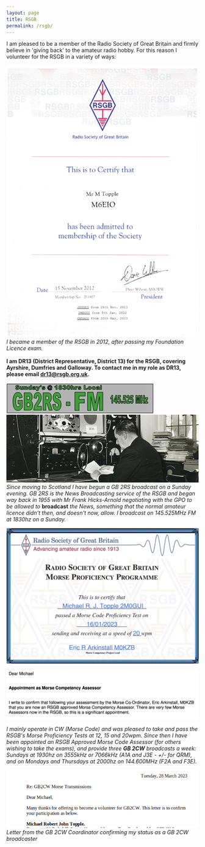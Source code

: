 ```yaml
---
layout: page
title: RSGB
permalink: /rsgb/
---
```


I am pleased to be a member of the Radio Society of Great Britain and firmly believe in 'giving back' to the amateur radio hobby. For this reason I volunteer for the RSGB in a variety of ways:

![RSGB Membership cert.](images/RSGBMember.png)
<br>*I became a member of the RSGB in 2012, after passing my Foundation Licence exam.*
<br>
<br>**I am DR13 (District Representative, District 13) for the RSGB, covering Ayrshire, Dumfries and Galloway. To contact me in my role as DR13, please email [dr13@rsgb.org.uk](mailto:dr13@rsgb.org.uk).**
<br><br>
![GB2RS](images/4b496-gb2rswosars.png)
<br>![Frank Hicks-Arnold](images/hicks_arnold.png)
<br>*Since moving to Scotland I have begun a GB 2RS broadcast on a Sunday evening. GB 2RS is the News Broadcasting service of the RSGB and began way back in 1955 with Mr Frank Hicks-Arnold negotiating with the GPO to be allowed to* **broadcast** *the News, something that the normal amateur licence didn't then, and doesn't now, allow. I broadcast on 145.525MHz FM at 1830hz on a Sunday.*

![Morse pass cert](images/77d0b-michaelstopple2m0gui3.jpg)

![Morse Assessor](images/5896c-screenshot-2023-02-24-at-16.20.09.jpg)

*I mainly operate in CW (Morse Code) and was pleased to take and pass the RSGB's Morse Proficiency Tests at 12, 15 and 20wpm. Since then I have been appointed an RSGB Approved Morse Code Assessor (for others wishing to take the exams), and provide three **GB 2CW** broadcasts a week: Sundays at 1930hz on 3555kHz or 7066kHz (A1A and J3E - +/- for QRM), and on Mondays and Thursdays at 2000hz on 144.600MHz (F2A and F3E).*

![GB2CW appointment](images/GB2CW.png)
<br>*Letter from the GB 2CW Coordinator confirming my status as a GB 2CW broadcaster*
